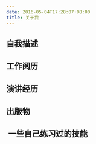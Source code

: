 ```yaml
---
date: 2016-05-04T17:28:07+08:00
title: 关于我
---
```


## 自我描述


## 工作阅历


## 演讲经历


## 出版物


##  一些自己练习过的技能
